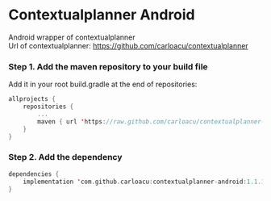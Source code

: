 Contextualplanner Android
=========================

Android wrapper of contextualplanner<br/>
Url of contextualplanner: https://github.com/carloacu/contextualplanner


### Step 1. Add the maven repository to your build file
Add it in your root build.gradle at the end of repositories:
```Kotlin
allprojects {
    repositories {
        ...
        maven { url 'https://raw.github.com/carloacu/contextualplanner-android-releases/master' }
    }
}
```

### Step 2. Add the dependency
```Kotlin
dependencies {
    implementation 'com.github.carloacu:contextualplanner-android:1.1.10'
}
```
